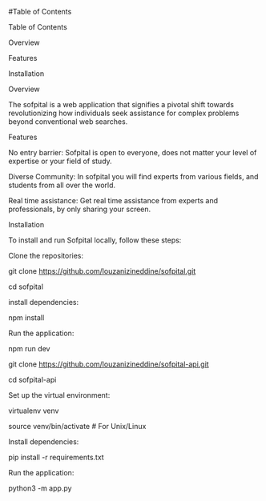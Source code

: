 #Table of Contents

Table of Contents

Overview

Features

Installation



Overview

The sofpital is a web application that signifies a pivotal shift towards revolutionizing how individuals seek assistance for complex problems beyond conventional web searches.


Features

No entry barrier: Sofpital is open to everyone, does not matter your level of expertise or your field of study.

Diverse Community: In sofpital you will find experts from various fields, and students from all over the world.


Real time assistance: Get real time assistance from experts and professionals, by only sharing your screen.

Installation

To install and run Sofpital locally, follow these steps:

Clone the repositories:

git clone https://github.com/louzanizineddine/sofpital.git

cd sofpital

install dependencies:

npm install

Run the application:

npm run dev

git clone https://github.com/louzanizineddine/sofpital-api.git

cd sofpital-api

Set up the virtual environment:

virtualenv venv

source venv/bin/activate   # For Unix/Linux

Install dependencies:


pip install -r requirements.txt

Run the application:

python3 -m app.py
